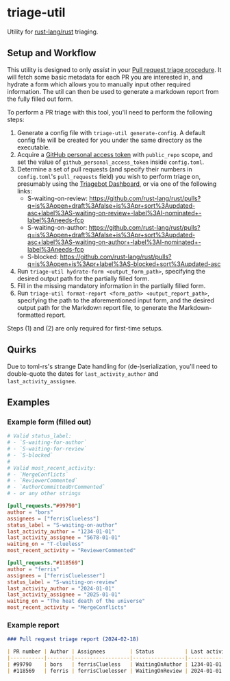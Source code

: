 # triage-util

Utility for [rust-lang/rust](https://github.com/rust-lang/rust) triaging.

## Setup and Workflow

This utility is designed to only *assist* in your
[Pull request triage procedure](https://forge.rust-lang.org/release/triage-procedure.html). It will
fetch some basic metadata for each PR you are interested in, and hydrate a form which allows you
to manually input other required information. The util can then be used to generate a markdown
report from the fully filled out form.

To perform a PR triage with this tool, you'll need to perform the following steps:

1. Generate a config file with `triage-util generate-config`. A default config file will be created
   for you under the same directory as the executable.
2. Acquire a
   [GitHub personal access token](https://docs.github.com/en/authentication/keeping-your-account-and-data-secure/managing-your-personal-access-tokens)
   with `public_repo` scope, and set the value of `github_personal_access_token` inside
   `config.toml`.
3. Determine a set of pull requests (and specify their numbers in `config.toml`'s `pull_requests`
   field) you wish to perform triage on, presumably using the
   [Triagebot Dashboard](https://triage.rust-lang.org/triage/rust-lang/rust), or via one of the
   following links:
    - S-waiting-on-review: <https://github.com/rust-lang/rust/pulls?q=is%3Aopen+draft%3Afalse+is%3Apr+sort%3Aupdated-asc+label%3AS-waiting-on-review+-label%3AI-nominated+-label%3Aneeds-fcp>
    - S-waiting-on-author: <https://github.com/rust-lang/rust/pulls?q=is%3Aopen+draft%3Afalse+is%3Apr+sort%3Aupdated-asc+label%3AS-waiting-on-author+-label%3AI-nominated+-label%3Aneeds-fcp>
    - S-blocked: <https://github.com/rust-lang/rust/pulls?q=is%3Aopen+is%3Apr+label%3AS-blocked+sort%3Aupdated-asc>
4. Run `triage-util hydrate-form <output_form_path>`, specifying the desired output path for
   the partially filled form.
5. Fill in the missing mandatory information in the partially filled form.
6. Run `triage-util format-report <form_path> <output_report_path>`, specifying the path to the
   aforementioned input form, and the desired output path for the Markdown report file, to
   generate the Markdown-formatted report.

Steps (1) and (2) are only required for first-time setups.

## Quirks

Due to toml-rs's strange Date handling for (de-)serialization, you'll need to double-quote the
dates for `last_activity_author` and `last_activity_assignee`.

## Examples

### Example form (filled out)

```toml
# Valid status_label:
# - `S-waiting-for-author`
# - `S-waiting-for-review`
# - `S-blocked`
#
# Valid most_recent_activity:
# - `MergeConflicts`
# - `ReviewerCommented`
# - `AuthorCommittedOrCommented`
# - or any other strings

[pull_requests."#99790"]
author = "bors"
assignees = ["ferrisClueless"]
status_label = "S-waiting-on-author"
last_activity_author = "1234-01-01"
last_activity_assignee = "5678-01-01"
waiting_on = "T-clueless"
most_recent_activity = "ReviewerCommented"

[pull_requests."#118569"]
author = "ferris"
assignees = ["ferrisCluelesser"]
status_label = "S-waiting-on-review"
last_activity_author = "2024-01-01"
last_activity_assignee = "2025-01-01"
waiting_on = "The heat death of the universe"
most_recent_activity = "MergeConflicts"
```

### Example report

```md
### Pull request triage report (2024-02-18)

| PR number | Author | Assignees        | Status          | Last activity date (author) | Last activity date (assignee) | Waiting on                     | Most recent activity kind |
|-----------|--------|------------------|-----------------|-----------------------------|-------------------------------|--------------------------------|---------------------------|
| #99790    | bors   | ferrisClueless   | WaitingOnAuthor | 1234-01-01                  | 5678-01-01                    | T-clueless                     | Reviewer commented        |
| #118569   | ferris | ferrisCluelesser | WaitingOnReview | 2024-01-01                  | 2025-01-01                    | The heat death of the universe | Merge conflicts           |
```
